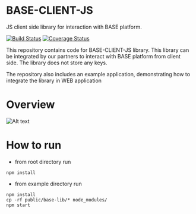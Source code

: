 # BASE-CLIENT-JS
JS client side library for interaction with BASE platform.

[![Build Status](https://travis-ci.org/bitclave/base-client-js.svg?branch=develop)](https://travis-ci.org/bitclave/base-client-js)
[![Coverage Status](https://coveralls.io/repos/github/bitclave/base-client-js/badge.svg)](https://coveralls.io/github/bitclave/base-client-js)

This repository contains code for BASE-CLIENT-JS library. This library can be integrated by our partners to interact with BASE platform from client side. The library does not store any keys.

The repository also includes an example application, demonstrating how to integrate the library in WEB application

# Overview

![Alt text](https://github.com/bitclave/base-client-js/blob/develop/images/base_phase1_overview.png)

# How to run
- from root directory run
```
npm install
```
- from example directory run
```
npm install
cp -rf public/base-lib/* node_modules/
npm start
```


